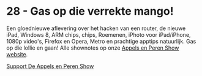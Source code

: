 # 28 - Gas op die verrekte mango!

<p>Een gloednieuwe aflevering over het hacken van een router, de nieuwe iPad, Windows 8, ARM chips, chips, Roemenen, iPhoto voor iPad/iPhone, 1080p video's, Firefox en Opera, Metro en prachtige apptips natuurlijk. Gas op die lollie en gaan! Alle shownotes op onze <a href="http://www.appelsenperenshow.nl/aflevering/2012/3/14/28-gas-op-die-verrekte-mango.html">Appels en Peren Show website</a>.</p><p><a href="https://www.patreon.com/appelsenperenshow" rel="payment">Support De Appels en Peren Show</a></p>